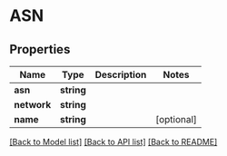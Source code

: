 # ASN

## Properties
Name | Type | Description | Notes
------------ | ------------- | ------------- | -------------
**asn** | **string** |  | 
**network** | **string** |  | 
**name** | **string** |  | [optional] 

[[Back to Model list]](../../README.md#documentation-for-models) [[Back to API list]](../../README.md#documentation-for-api-endpoints) [[Back to README]](../../README.md)

